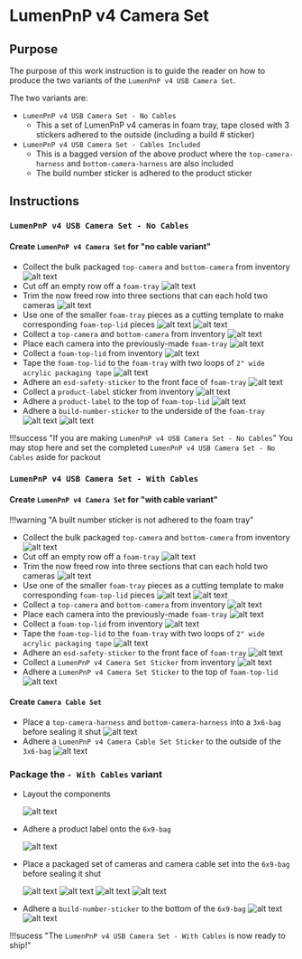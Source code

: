 # LumenPnP v4 Camera Set

## Purpose

The purpose of this work instruction is to guide the reader on how to produce the two variants of the `LumenPnP v4 USB Camera Set`.

The two variants are:

- `LumenPnP v4 USB Camera Set - No Cables`
    - This a set of LumenPnP v4 cameras in foam tray, tape closed with 3 stickers adhered to the outside (including a build # sticker)
- `LumenPnP v4 USB Camera Set - Cables Included`
    - This is a bagged version of the above product where the `top-camera-harness` and `bottom-camera-harness` are also included
    - The build number sticker is adhered to the product sticker

## Instructions

### `LumenPnP v4 USB Camera Set - No Cables`

#### Create `LumenPnP v4 Camera Set` for "no cable variant"

- Collect the bulk packaged `top-camera` and `bottom-camera` from inventory
    ![alt text](img/lumenpnp-v4-camera-kit1.JPG)
- Cut off an empty row off a `foam-tray`
    ![alt text](img/lumenpnp-v4-camera-kit12.JPG)
- Trim the now freed row into three sections that can each hold two cameras
    ![alt text](img/lumenpnp-v4-camera-kit10.JPG)
- Use one of the smaller `foam-tray` pieces as a cutting template to make corresponding `foam-top-lid` pieces
    ![alt text](img/lumenpnp-v4-camera-kit8.JPG)
    ![alt text](img/lumenpnp-v4-camera-kit7.JPG)
- Collect a `top-camera` and `bottom-camera` from inventory
    ![alt text](img/lumenpnp-v4-camera-kit11.JPG)
- Place each camera into the previously-made `foam-tray`
    ![alt text](img/lumenpnp-v4-camera-kit9.JPG)
- Collect a `foam-top-lid` from inventory
    ![alt text](img/lumenpnp-v4-camera-kit6.JPG)
- Tape the `foam-top-lid` to the `foam-tray` with two loops of `2" wide acrylic packaging tape`
    ![alt text](img/lumenpnp-v4-camera-kit4.JPG)
- Adhere an `esd-safety-sticker` to the front face of `foam-tray`
    ![alt text](img/lumenpnp-v4-camera-kit3.JPG)
- Collect a `product-label` sticker from inventory
    ![alt text](img/lumenpnp-v4-camera-kit5.JPG)
- Adhere a `product-label` to the top of `foam-top-lid`
    ![alt text](img/IMG_0997.JPG)
- Adhere a `build-number-sticker` to the underside of the `foam-tray`
    ![alt text](img/IMG_0998.JPG)
    ![alt text](img/IMG_0999.JPG)

!!!success "If you are making `LumenPnP v4 USB Camera Set - No Cables`"
    You may stop here and set the completed `LumenPnP v4 USB Camera Set - No Cables` aside for packout

### `LumenPnP v4 USB Camera Set - With Cables`

#### Create `LumenPnP v4 Camera Set` for "with cable variant"
!!!warning "A built number sticker is not adhered to the foam tray"

- Collect the bulk packaged `top-camera` and `bottom-camera` from inventory
    ![alt text](img/lumenpnp-v4-camera-kit1.JPG)
- Cut off an empty row off a `foam-tray`
    ![alt text](img/lumenpnp-v4-camera-kit12.JPG)
- Trim the now freed row into three sections that can each hold two cameras
    ![alt text](img/lumenpnp-v4-camera-kit10.JPG)
- Use one of the smaller `foam-tray` pieces as a cutting template to make corresponding `foam-top-lid` pieces
    ![alt text](img/lumenpnp-v4-camera-kit8.JPG)
    ![alt text](img/lumenpnp-v4-camera-kit7.JPG)
- Collect a `top-camera` and `bottom-camera` from inventory
    ![alt text](img/lumenpnp-v4-camera-kit11.JPG)
- Place each camera into the previously-made `foam-tray`
    ![alt text](img/lumenpnp-v4-camera-kit9.JPG)
- Collect a `foam-top-lid` from inventory
    ![alt text](img/lumenpnp-v4-camera-kit6.JPG)
- Tape the `foam-top-lid` to the `foam-tray` with two loops of `2" wide acrylic packaging tape`
    ![alt text](img/lumenpnp-v4-camera-kit4.JPG)
- Adhere an `esd-safety-sticker` to the front face of `foam-tray`
    ![alt text](img/lumenpnp-v4-camera-kit3.JPG)
- Collect a `LumenPnP v4 Camera Set Sticker` from inventory
    ![alt text](img/lumenpnp-v4-camera-kit5.JPG)
- Adhere a `LumenPnP v4 Camera Set Sticker` to the top of `foam-top-lid`
    ![alt text](img/lumenpnp-v4-camera-kit2.JPG)

#### Create `Camera Cable Set`

- Place a `top-camera-harness` and `bottom-camera-harness` into a `3x6-bag` before sealing it shut
    ![alt text](img/IMG_0504.JPG)
- Adhere a `LumenPnP v4 Camera Cable Set Sticker` to the outside of the `3x6-bag`
    ![alt text](img/IMG_0505.JPG)

### Package the `- With Cables` variant

- Layout the components

    ![alt text](img/lumenpnp-v4-camera-kit-packing8.JPG)

- Adhere a product label onto the `6x9-bag`

    ![alt text](img/lumenpnp-v4-camera-kit-packing1.JPG)

- Place a packaged set of cameras and camera cable set into the `6x9-bag` before sealing it shut

    ![alt text](img/lumenpnp-v4-camera-kit-packing3.JPG)
    ![alt text](img/lumenpnp-v4-camera-kit-packing6.JPG)
    ![alt text](img/lumenpnp-v4-camera-kit-packing9.JPG)
    ![alt text](img/lumenpnp-v4-camera-kit-packing2.JPG)

- Adhere a `build-number-sticker` to the bottom  of the `6x9-bag`
    ![alt text](img/lumenpnp-v4-camera-kit-packing4.JPG)
    ![alt text](img/lumenpnp-v4-camera-kit-packing7.JPG)

!!!sucess "The `LumenPnP v4 USB Camera Set - With Cables` is now ready to ship!"

